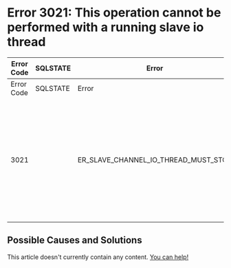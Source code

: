 
# Error 3021: This operation cannot be performed with a running slave io thread


| Error Code | SQLSTATE | Error | Description |
| --- | --- | --- | --- |
| Error Code | SQLSTATE | Error | Description |
| 3021 |  | ER_SLAVE_CHANNEL_IO_THREAD_MUST_STOP | This operation cannot be performed with a running slave io thread; run STOP SLAVE IO_THREAD FOR CHANNEL '%s' first. |




## Possible Causes and Solutions


This article doesn't currently contain any content. [You can help!](/kb/en/writing-and-editing-knowledge-base-articles/)

